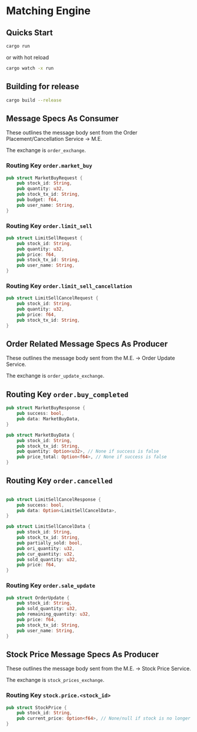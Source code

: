 # Matching Engine

## Quicks Start

```bash
cargo run
```

or with hot reload

```bash
cargo watch -x run
```

## Building for release

```bash
cargo build --release
```

## Message Specs As Consumer 
These outlines the message body sent from the Order Placement/Cancellation Service -> M.E. 

The exchange is `order_exchange`.

### Routing Key `order.market_buy`
```rs
pub struct MarketBuyRequest {
    pub stock_id: String,
    pub quantity: u32,
    pub stock_tx_id: String,
    pub budget: f64,
    pub user_name: String,
}
```

### Routing Key `order.limit_sell`
```rs
pub struct LimitSellRequest {
    pub stock_id: String,
    pub quantity: u32,
    pub price: f64,
    pub stock_tx_id: String,
    pub user_name: String,
}
```


### Routing Key `order.limit_sell_cancellation`
```rs
pub struct LimitSellCancelRequest {
    pub stock_id: String,
    pub quantity: u32,
    pub price: f64,
    pub stock_tx_id: String,
}
```

## Order Related Message Specs As Producer
These outlines the message body sent from the M.E. -> Order Update Service.

The exchange is `order_update_exchange`.

## Routing Key `order.buy_completed`
```rs
pub struct MarketBuyResponse {
    pub success: bool,
    pub data: MarketBuyData,
}

pub struct MarketBuyData {
    pub stock_id: String,
    pub stock_tx_id: String,
    pub quantity: Option<u32>, // None if success is false
    pub price_total: Option<f64>, // None if success is false
}
```

## Routing Key `order.cancelled`
```rs

pub struct LimitSellCancelResponse {
    pub success: bool,
    pub data: Option<LimitSellCancelData>,
}

pub struct LimitSellCancelData {
    pub stock_id: String,
    pub stock_tx_id: String,
    pub partially_sold: bool,
    pub ori_quantity: u32,
    pub cur_quantity: u32,
    pub sold_quantity: u32,
    pub price: f64,
}
```

### Routing Key `order.sale_update`
```rs
pub struct OrderUpdate {
    pub stock_id: String,
    pub sold_quantity: u32,
    pub remaining_quantity: u32,
    pub price: f64,
    pub stock_tx_id: String,
    pub user_name: String,
}
```

## Stock Price Message Specs As Producer
These outlines the message body sent from the M.E. -> Stock Price Service.

The exchange is `stock_prices_exchange`.

### Routing Key `stock.price.<stock_id>`
```rs
pub struct StockPrice {
    pub stock_id: String,
    pub current_price: Option<f64>, // None/null if stock is no longer available
}